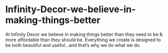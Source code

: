 # Infinity-Decor-we-believe-in-making-things-better
At Infinity Decor we believe in making things better than they need to be &amp; more affordable than they should be. Everything we create is designed to be both beautiful and useful…and that’s why we do what we do.
